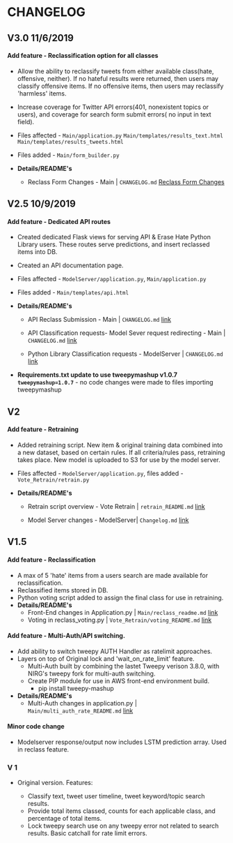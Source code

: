 
# CHANGELOG

## V3.0 11/6/2019
#### Add feature - Reclassification option for all classes
  * Allow the ability to reclassify tweets from either available class(hate, offensive, neither). If no hateful results were returned, then users may classify offensive items. If no offensive items, then users may reclassify 'harmless' items.

  * Increase coverage for Twitter API errors(401, nonexistent topics or users), and coverage for search form submit errors( no input in text field).

  * Files affected - `Main/application.py` `Main/templates/results_text.html` `Main/templates/results_tweets.html`

  * Files added - `Main/form_builder.py`

  * **Details/README's**
    * Reclass Form Changes - Main  | `CHANGELOG.md` [Reclass Form Changes](https://github.com/oblockton/Erase-Hate-Versioning/blob/master/Version3.0_11_6_2019/Main/CHANGELOG.md 'Reclassification Form Building')

    

## V2.5 10/9/2019
#### Add feature - Dedicated API routes
  * Created dedicated Flask views for serving API & Erase Hate Python Library users. These routes serve predictions, and insert reclassed items into DB.

  * Created an API documentation page.

  * Files affected - `ModelServer/application.py`, `Main/application.py`

  * Files added - `Main/templates/api.html`

  * **Details/README's**
    * API Reclass Submission - Main  | `CHANGELOG.md` [link](https://github.com/oblockton/Erase-Hate-Versioning/blob/master/Version2.5_10_9_2019/Main/CHANGELOG.md 'API reclassification & TweepyMashup Update submission')

    * API Classification requests- Model Sever request redirecting - Main | `CHANGELOG.md` [link](https://github.com/oblockton/Erase-Hate-Versioning/blob/master/Version2.5_10_9_2019/ModelServer/CHANGELOG.md 'ModelServer API prediction')

    * Python Library Classification requests - ModelServer | `CHANGELOG.md` [link](https://github.com/oblockton/Erase-Hate-Versioning/blob/master/Version2.5_10_9_2019/ModelServer/CHANGELOG.md 'ModelServer API prediction')

* **Requirements.txt update to use tweepymashup v1.0.7 `tweepymashup=1.0.7`**
      - no code changes were made to files importing tweepymashup


## V2
#### Add feature - Retraining
  * Added retraining script. New item & original training data combined into a new dataset, based on certain rules. If all criteria/rules pass, retraining takes place. New model is uploaded to S3 for use by the model server.

  * Files affected - `ModelServer/application.py`, files added - `Vote_Retrain/retrain.py`

  * **Details/README's**
    * Retrain script overview - Vote Retrain | `retrain_README.md` [link](https://github.com/oblockton/Erase-Hate-Versioning/blob/master/Version2_9_26_2019/Vote_Retrain/retrain_README.md 'Retraining Script README')

    * Model Server changes  - ModelServer| `Changelog.md` [link](https://github.com/oblockton/Erase-Hate-Versioning/blob/master/Version2_9_26_2019/ModelServer/Changelog.md 'ModelServer Changelog')

## V1.5
#### Add feature - Reclassification
  * A max of 5 'hate' items from a users search are made available for reclassification.
  * Reclassified items stored in DB.
  * Python voting script added to assign the final class for use in retraining.
  * **Details/README's**
    * Front-End changes in Application.py | `Main/reclass_readme.md` [link](https://github.com/oblockton/Erase-Hate-Versioning/blob/master/Version1.5_9_8_2019/Main/reclass_readme.md 'Reclass Submit README')
    * Voting in reclass_voting.py | `Vote_Retrain/voting_README.md` [link](https://github.com/oblockton/Erase-Hate-Versioning/blob/master/Version1.5_9_8_2019/Vote_Retrain/voting_README.md 'Voting Script README')

#### Add feature - Multi-Auth/API switching.
  * Add ability to switch tweepy AUTH Handler as ratelimit approaches.
  * Layers on top of Original lock and 'wait_on_rate_limit' feature.
    * Multi-Auth built by combining the lastet Tweepy verison 3.8.0, with NIRG's tweepy fork for multi-auth switching.
    * Create PIP module for use in AWS front-end environment build.
      * pip install tweepy-mashup
  * **Details/README's**
    * Multi-Auth changes in application.py | `Main/multi_auth_rate_README.md` [link](https://github.com/oblockton/Erase-Hate-Versioning/blob/master/Version1.5_9_8_2019/Main/multi_auth_rate_README.md 'Auth & Rate Limit README')

#### Minor code change
  * Modelserver response/output now includes LSTM prediction array. Used in reclass feature.


### V 1

* Original version. Features:

  * Classify text, tweet user timeline, tweet keyword/topic search results.
  * Provide total items classed, counts for each applicable class, and percentage of total items.
  * Lock tweepy search use on any tweepy error not related to search results. Basic catchall for rate limit errors.
